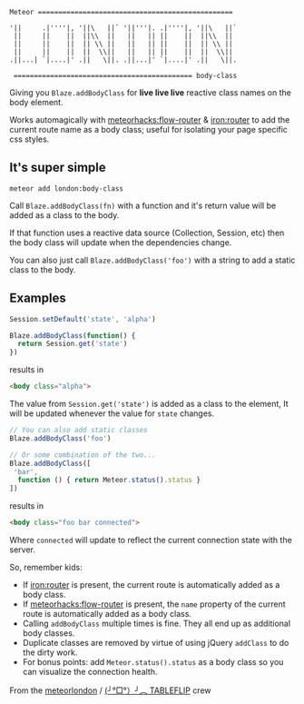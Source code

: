 ```
Meteor ================================================

'||     .|''''|, '||\   ||` '||'''|. .|''''|, '||\   ||`
 ||     ||    ||  ||\\  ||   ||   || ||    ||  ||\\  ||
 ||     ||    ||  || \\ ||   ||   || ||    ||  || \\ ||
 ||     ||    ||  ||  \\||   ||   || ||    ||  ||  \\||
.||...| `|....|' .||   \||. .||...|' `|....|' .||   \||.

 ============================================ body-class
```

Giving you `Blaze.addBodyClass` for **live live live** reactive class names on the body element.

Works automagically with [meteorhacks:flow-router](https://atmospherejs.com/meteorhacks/flow-router) & [iron:router](https://atmospherejs.com/iron/router) to add the current route name as a body class; useful for isolating your page specific css styles.

## It's super simple

```shell
meteor add london:body-class
```

Call `Blaze.addBodyClass(fn)` with a function and it's return value will be added as a class to the body.

If that function uses a reactive data source (Collection, Session, etc) then the body class will update when the dependencies change.

You can also just call `Blaze.addBodyClass('foo')` with a string to add a static class to the body.

## Examples

```javascript
Session.setDefault('state', 'alpha')

Blaze.addBodyClass(function() {
  return Session.get('state')
})
```
results in
```html
<body class="alpha">
```

The value from `Session.get('state')` is added as a class to the <body> element,
It will be updated whenever the value for `state` changes.


```javascript
// You can also add static classes
Blaze.addBodyClass('foo')

// Or some combination of the two...
Blaze.addBodyClass([
 'bar',
  function () { return Meteor.status().status }
])
```
results in

```html
<body class="foo bar connected">
```

Where `connected` will update to reflect the current connection state with the server.

So, remember kids:

- If [iron:router](https://atmospherejs.com/iron/router) is present, the current route is automatically added as a body class.
- If [meteorhacks:flow-router](https://atmospherejs.com/meteorhacks/flow-router) is present, the `name` property of the current route is automatically added as a body class.
- Calling `addBodyClass` multiple times is fine. They all end up as additional body classes.
- Duplicate classes are removed by virtue of using jQuery `addClass` to do the dirty work.
- For bonus points: add `Meteor.status().status` as a body class so you can visualize the connection health.

From the [meteorlondon](http://www.meteorlondon.com/) / [(╯°□°）╯︵ TABLEFLIP](http://tableflip.io) crew
